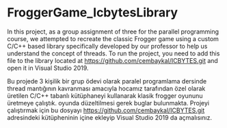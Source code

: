 ﻿# FroggerGame_IcbytesLibrary

In this project, as a group assignment of three for the parallel programming course, we attempted to recreate the classic Frogger game using a custom C/C++ based library specifically developed by our professor to help us understand the concept of threads. To run the project, you need to add this file to the library located at https://github.com/cembaykal/ICBYTES.git and open it in Visual Studio 2019.

Bu projede 3 kişilik bir grup ödevi olarak paralel programlama dersinde thread mantığının kavranması amacıyla hocamız tarafından özel olarak üretilen C/C++ tabanlı kütüphaneyi kullanarak klasik frogger oyununu üretmeye çalıştık. oyunda düzeltilmesi gerek buglar bulunmakta. Projeyi çalıştırmak için bu dosyayı https://github.com/cembaykal/ICBYTES.git adresindeki kütüpheninin içine ekleyip Visual Studio 2019 da açmalısınız.
